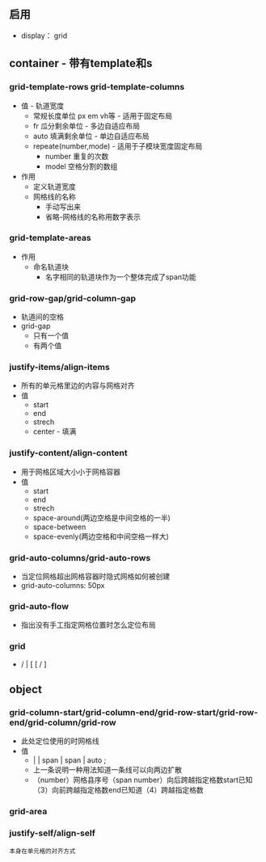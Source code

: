 ## 启用
- display： grid
## container - 带有template和s
### grid-template-rows  grid-template-columns
- 值 - 轨道宽度
    - 常规长度单位 px em vh等 - 适用于固定布局 
    - fr 瓜分剩余单位 - 多边自适应布局
    - auto 填满剩余单位 - 单边自适应布局
    - repeate(number,mode) - 适用于子模块宽度固定布局
        - number 重复的次数 
        - model 空格分割的数组 
- 作用
    - 定义轨道宽度
    - 网格线的名称
        - 手动写出来
        - 省略-网格线的名称用数字表示
### grid-template-areas
- 作用
    - 命名轨道块
        - 名字相同的轨道块作为一个整体完成了span功能
### grid-row-gap/grid-column-gap
- 轨道间的空格
- grid-gap
    - 只有一个值
    - 有两个值
### justify-items/align-items
- 所有的单元格里边的内容与网格对齐
- 值
    - start
    - end
    - strech
    - center - 填满
### justify-content/align-content
- 用于网格区域大小小于网格容器
- 值
    - start
    - end
    - strech
    - space-around(两边空格是中间空格的一半)
    - space-between
    - space-evenly(两边空格和中间空格一样大)
### grid-auto-columns/grid-auto-rows
- 当定位网格超出网格容器时隐式网格如何被创建
- grid-auto-columns: 50px
### grid-auto-flow
- 指出没有手工指定网格位置时怎么定位布局
### grid
- <grid-template-rows> / <grid-template-columns> | <grid-auto-flow> [<grid-auto-rows> [ / <grid-auto-columns>]
## object
### grid-column-start/grid-column-end/grid-row-start/grid-row-end/grid-column/grid-row
- 此处定位使用的时网格线
- 值
    - <number> | <name> | span <number> | span <name> | auto ;
    - 上一条说明一种用法知道一条线可以向两边扩散
    - （number）网格县序号（span number）向后跨越指定格数start已知（3）向前跨越指定格数end已知道（4）跨越指定格数
### grid-area
### justify-self/align-self
    本身在单元格的对齐方式